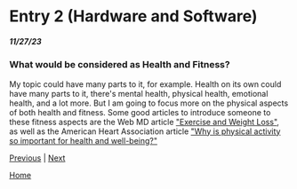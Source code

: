 # Entry 2 (Hardware and Software)
##### 11/27/23

### What would be considered as Health and Fitness?

My topic could have many parts to it, for example. Health on its own could have many parts to it, there's mental health, physical health, emotional health, and a lot more. But I am going to focus more on the physical aspects of both health and fitness. Some good articles to introduce someone to these fitness aspects are the Web MD article ["Exercise and Weight Loss"](https://www.webmd.com/fitness-exercise/exercise-weight-control), as well as the American Heart Association article ["Why is physical activity so important for health and well-being?"](https://www.heart.org/en/healthy-living/fitness/fitness-basics/why-is-physical-activity-so-important-for-health-and-wellbeing)



[Previous](entry01.md) | [Next](entry03.md)

[Home](../README.md)
